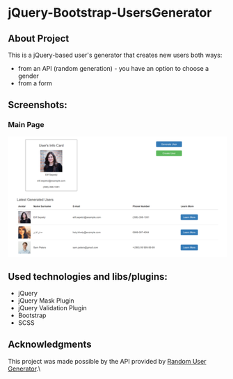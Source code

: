 # jQuery-Bootstrap-UsersGenerator

## About Project

This is a jQuery-based user's generator that creates new users both ways:

-   from an API (random generation) - you have an option to choose a gender
-   from a form

## Screenshots:

### Main Page

![alt text](./screenshots/main-page.png "main-page")

## Used technologies and libs/plugins:

-   jQuery
-   jQuery Mask Plugin
-   jQuery Validation Plugin
-   Bootstrap
-   SCSS

## Acknowledgments

This project was made possible by the API provided by [Random User Generator](https://randomuser.me/).\
